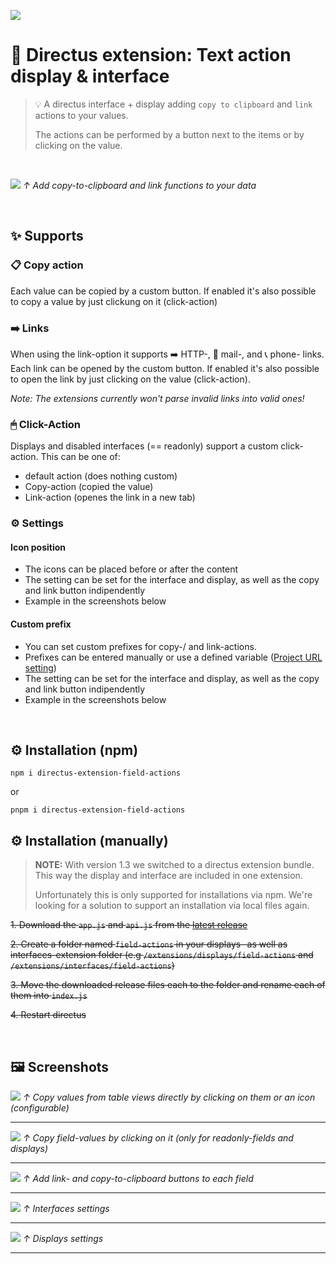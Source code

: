 ![](./docs/Directus-Extension-Field-Actions.png)


# 🐰 Directus extension: Text action display & interface
> 💡 A directus interface + display adding `copy to clipboard` and `link` actions to your values.
> 
> The actions can be performed by a button next to the items or by clicking on the value.

<br />

![](./docs/screenshots/display-copy.png)
*↑ Add copy-to-clipboard and link functions to your data*

<br />

## ✨ Supports
### 📋 Copy action
Each value can be copied by a custom button. If enabled it's also possible to copy a value by just clickung on it (click-action)

### ➡️ Links
When using the link-option it supports ➡️ HTTP-, 📧 mail-, and 📞 phone- links. Each link can be opened by the custom button. If enabled it's also possible to open the link by just clicking on the value (click-action).

*Note: The extensions currently won't parse invalid links into valid ones!*

### 🖱 Click-Action
Displays and disabled interfaces (== readonly) support a custom click-action. This can be one of:
* default action (does nothing custom)
* Copy-action (copied the value)
* Link-action (openes the link in a new tab)

### ⚙ Settings
#### Icon position
- The icons can be placed before or after the content
- The setting can be set for the interface and display, as well as the copy and link button indipendently
- Example in the screenshots below

#### Custom prefix
- You can set custom prefixes for copy-/ and link-actions.
- Prefixes can be entered manually or use a defined variable ([Project URL setting](https://docs.directus.io/configuration/project-settings.html#general))
- The setting can be set for the interface and display, as well as the copy and link button indipendently
- Example in the screenshots below

<br />

## ⚙️ Installation (npm)
```
npm i directus-extension-field-actions
```

or

```
pnpm i directus-extension-field-actions
```

## ⚙️ Installation (manually)
>
> **NOTE:** With version 1.3 we switched to a directus extension bundle. This way the display and interface are included in one extension.
> 
> Unfortunately this is only supported for installations via npm. We're looking for a solution to support an installation via local files again.
>
~~1. Download the `app.js` and `api.js` from the [latest release](https://github.com/utomic-media/directus-extension-field-actions/releases)~~

~~2. Create a folder named `field-actions` in your displays- as well as interfaces-extension folder (e.g  `/extensions/displays/field-actions` and `/extensions/interfaces/field-actions`)~~

~~3. Move the downloaded release files each to the folder and rename each of them into `index.js`~~

~~4. Restart directus~~

<br />

## 🖼 Screenshots
![](./docs/screenshots/display-copy.png)
*↑ Copy values from table views directly by clicking on them or an icon (configurable)*

---

![](./docs/screenshots/item-copy-hover.png)
*↑ Copy field-values by clicking on it (only for readonly-fields and displays)*

---

![](./docs/screenshots/item-copy-button.png)
*↑ Add link- and copy-to-clipboard buttons to each field*

---

![](./docs/screenshots/interface-config.png)
*↑ Interfaces settings*

---

![](./docs/screenshots/display-config.png)
*↑ Displays settings*

---


